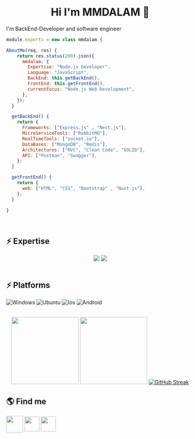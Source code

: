 <h1 align="center">Hi I'm MMDALAM 👋</h1>

I'm BackEnd-Developer and software engineer

```javascript
module.exports = new class mmdalam {

AboutMe(req, res) {
    return res.status(200).json({
      mmdalam: {
        Expertise: "Node.js Developer",
        Language: "JavaScript",
        BackEnd: this.getBackEnd(),
        FrontEnd: this.getFrontEnd(),
        currentFocus: "Node.js Web Development",
      },
    });
  }

  getBackEnd() {
    return {
      Frameworks: ["Express.js" , "Nest.js"],
      MicroServiceTools: ["RabbitMQ"],
      RealTimeTools: ["socket.io"],
      DataBases: ["MongoDB", "Redis"],
      Architectures: ["MVC", "Clean Code", "SOLID"],
      API: ["Postman", "Swagger"],
    };
  }

  getFrontEnd() {
    return {
      web: ["HTML", "CSS", "Bootstrap" , "Nuxt.js"],
    };
  }

}
```
 
<br>

## ⚡ Expertise
<div align="center">
    <img src="https://skillicons.dev/icons?i=html,css,vscode,github,git,npm,cloudflare,docker" />
    <img src="https://skillicons.dev/icons?i=nodejs,javascript,express,rabbitmq,mongodb,mysql,redis" /><br>
</div>

<br>

## ⚡ Platforms
  ![Windows](https://img.shields.io/badge/Windows-0078D6?style=for-the-badge&logo=windows&logoColor=white)
  ![Ubuntu](https://img.shields.io/badge/Ubuntu-E95420?style=for-the-badge&logo=ubuntu&logoColor=white)
  ![Ios](https://img.shields.io/badge/iOS-000000?style=for-the-badge&logo=apple&logoColor=white)
  ![Android](https://img.shields.io/badge/Android-0078D6?style=for-the-badge&logo=android&color=339933&logoColor=white)

<br>

<div align="center">
  <img height="180em" src="https://github-readme-stats.vercel.app/api?username=MMDALAM&show_icons=true&count_private=true&theme=radical&include_all_commits=false" />
  <img height="180em" src="https://github-readme-stats.vercel.app/api/top-langs/?username=MMDALAM&layout=compact&theme=radical&exclude_repo=webscraper" />
  <a href="https://git.io/streak-stats"><img src="https://streak-stats.demolab.com?user=MMDALAM&theme=radical&date_format=j%20M%5B%20Y%5D&fire=EB5454" alt="GitHub Streak" /></a>
</div>


## 🌎 Find me
  <a href="mailto:mmmohammadalam@gmail.com" target="blank"><img align="center" src="https://github.com/user-attachments/assets/946a50ec-3987-48cc-b8dc-ba2282a9126a" height="45" width="45" /></a>
  <a href="https://instagram.com/mmd_alam1999" target="blank"><img align="center" src="https://raw.githubusercontent.com/rahuldkjain/github-profile-readme-generator/master/src/images/icons/Social/instagram.svg" height="40" width="40" /></a>
  <a href="https://t.me/@mmdalam1999"><img align="center" src="https://github.com/user-attachments/assets/358b74e7-074e-464e-a611-bf74f1b73ce3" height="40" width="40" /></a>
